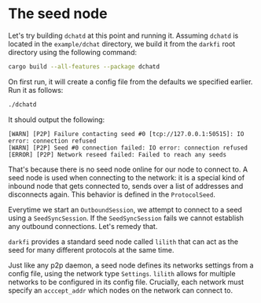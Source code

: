 # The seed node

Let's try building `dchatd` at this point and running it. Assuming
`dchatd` is located in the `example/dchat` directory, we build it from
the `darkfi` root directory using the following command:

```bash
cargo build --all-features --package dchatd
```

On first run, it will create a config file from the defaults we specified
earlier. Run it as follows:

```bash
./dchatd
```
It should output the following:

```
[WARN] [P2P] Failure contacting seed #0 [tcp://127.0.0.1:50515]: IO error: connection refused
[WARN] [P2P] Seed #0 connection failed: IO error: connection refused
[ERROR] [P2P] Network reseed failed: Failed to reach any seeds
```

That's because there is no seed node online for our node to connect to. A
seed node is used when connecting to the network: it is a special kind
of inbound node that gets connected to, sends over a list of addresses
and disconnects again.  This behavior is defined in the `ProtocolSeed`.

Everytime we start an `OutboundSession`, we attempt to connect to a seed
using a `SeedSyncSession`.  If the `SeedSyncSession` fails we cannot
establish any outbound connections. Let's remedy that.

`darkfi` provides a standard seed node called `lilith` that can act as
the seed for many different protocols at the same time.

Just like any p2p daemon, a seed node defines its networks settings
from a config file, using the network type `Settings`. `lilith` allows
for multiple networks to be configured in its config file. Crucially,
each network must specify an `acccept_addr` which nodes on the network
can connect to.

